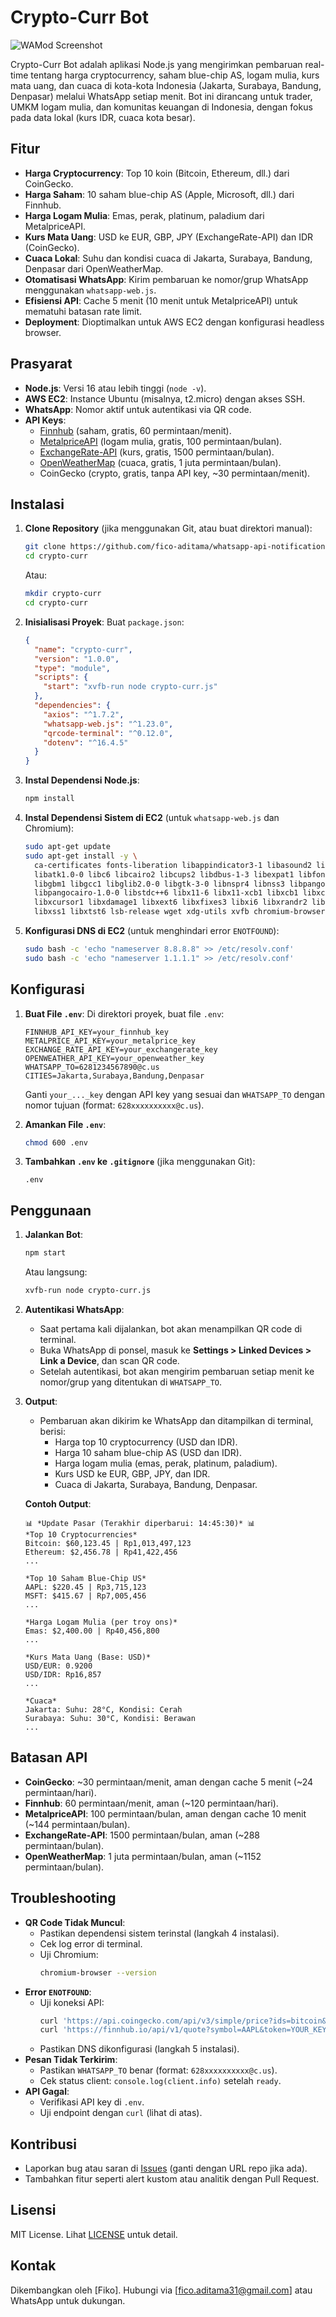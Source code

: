 # Crypto-Curr Bot

![WAMod Screenshot](wamod.png)

Crypto-Curr Bot adalah aplikasi Node.js yang mengirimkan pembaruan real-time tentang harga cryptocurrency, saham blue-chip AS, logam mulia, kurs mata uang, dan cuaca di kota-kota Indonesia (Jakarta, Surabaya, Bandung, Denpasar) melalui WhatsApp setiap menit. Bot ini dirancang untuk trader, UMKM logam mulia, dan komunitas keuangan di Indonesia, dengan fokus pada data lokal (kurs IDR, cuaca kota besar).

## Fitur
- **Harga Cryptocurrency**: Top 10 koin (Bitcoin, Ethereum, dll.) dari CoinGecko.
- **Harga Saham**: 10 saham blue-chip AS (Apple, Microsoft, dll.) dari Finnhub.
- **Harga Logam Mulia**: Emas, perak, platinum, paladium dari MetalpriceAPI.
- **Kurs Mata Uang**: USD ke EUR, GBP, JPY (ExchangeRate-API) dan IDR (CoinGecko).
- **Cuaca Lokal**: Suhu dan kondisi cuaca di Jakarta, Surabaya, Bandung, Denpasar dari OpenWeatherMap.
- **Otomatisasi WhatsApp**: Kirim pembaruan ke nomor/grup WhatsApp menggunakan `whatsapp-web.js`.
- **Efisiensi API**: Cache 5 menit (10 menit untuk MetalpriceAPI) untuk mematuhi batasan rate limit.
- **Deployment**: Dioptimalkan untuk AWS EC2 dengan konfigurasi headless browser.

## Prasyarat
- **Node.js**: Versi 16 atau lebih tinggi (`node -v`).
- **AWS EC2**: Instance Ubuntu (misalnya, t2.micro) dengan akses SSH.
- **WhatsApp**: Nomor aktif untuk autentikasi via QR code.
- **API Keys**:
  - [Finnhub](https://finnhub.io/) (saham, gratis, 60 permintaan/menit).
  - [MetalpriceAPI](https://metalpriceapi.com/) (logam mulia, gratis, 100 permintaan/bulan).
  - [ExchangeRate-API](https://www.exchangerate-api.com/) (kurs, gratis, 1500 permintaan/bulan).
  - [OpenWeatherMap](https://openweathermap.org/) (cuaca, gratis, 1 juta permintaan/bulan).
  - CoinGecko (crypto, gratis, tanpa API key, ~30 permintaan/menit).

## Instalasi
1. **Clone Repository** (jika menggunakan Git, atau buat direktori manual):
   ```bash
   git clone https://github.com/fico-aditama/whatsapp-api-notification crypto-curr
   cd crypto-curr
   ```
   Atau:
   ```bash
   mkdir crypto-curr
   cd crypto-curr
   ```

2. **Inisialisasi Proyek**:
   Buat `package.json`:
   ```json
   {
     "name": "crypto-curr",
     "version": "1.0.0",
     "type": "module",
     "scripts": {
       "start": "xvfb-run node crypto-curr.js"
     },
     "dependencies": {
       "axios": "^1.7.2",
       "whatsapp-web.js": "^1.23.0",
       "qrcode-terminal": "^0.12.0",
       "dotenv": "^16.4.5"
     }
   }
   ```

3. **Instal Dependensi Node.js**:
   ```bash
   npm install
   ```

4. **Instal Dependensi Sistem di EC2** (untuk `whatsapp-web.js` dan Chromium):
   ```bash
   sudo apt-get update
   sudo apt-get install -y \
     ca-certificates fonts-liberation libappindicator3-1 libasound2 libatk-bridge2.0-0 \
     libatk1.0-0 libc6 libcairo2 libcups2 libdbus-1-3 libexpat1 libfontconfig1 \
     libgbm1 libgcc1 libglib2.0-0 libgtk-3-0 libnspr4 libnss3 libpango-1.0-0 \
     libpangocairo-1.0-0 libstdc++6 libx11-6 libx11-xcb1 libxcb1 libxcomposite1 \
     libxcursor1 libxdamage1 libxext6 libxfixes3 libxi6 libxrandr2 libxrender1 \
     libxss1 libxtst6 lsb-release wget xdg-utils xvfb chromium-browser
   ```

5. **Konfigurasi DNS di EC2** (untuk menghindari error `ENOTFOUND`):
   ```bash
   sudo bash -c 'echo "nameserver 8.8.8.8" >> /etc/resolv.conf'
   sudo bash -c 'echo "nameserver 1.1.1.1" >> /etc/resolv.conf'
   ```

## Konfigurasi
1. **Buat File `.env`**:
   Di direktori proyek, buat file `.env`:
   ```env
   FINNHUB_API_KEY=your_finnhub_key
   METALPRICE_API_KEY=your_metalprice_key
   EXCHANGE_RATE_API_KEY=your_exchangerate_key
   OPENWEATHER_API_KEY=your_openweather_key
   WHATSAPP_TO=6281234567890@c.us
   CITIES=Jakarta,Surabaya,Bandung,Denpasar
   ```
   Ganti `your_..._key` dengan API key yang sesuai dan `WHATSAPP_TO` dengan nomor tujuan (format: `628xxxxxxxxxx@c.us`).

2. **Amankan File `.env`**:
   ```bash
   chmod 600 .env
   ```

3. **Tambahkan `.env` ke `.gitignore`** (jika menggunakan Git):
   ```gitignore
   .env
   ```

## Penggunaan
1. **Jalankan Bot**:
   ```bash
   npm start
   ```
   Atau langsung:
   ```bash
   xvfb-run node crypto-curr.js
   ```

2. **Autentikasi WhatsApp**:
   - Saat pertama kali dijalankan, bot akan menampilkan QR code di terminal.
   - Buka WhatsApp di ponsel, masuk ke **Settings > Linked Devices > Link a Device**, dan scan QR code.
   - Setelah autentikasi, bot akan mengirim pembaruan setiap menit ke nomor/grup yang ditentukan di `WHATSAPP_TO`.

3. **Output**:
   - Pembaruan akan dikirim ke WhatsApp dan ditampilkan di terminal, berisi:
     - Harga top 10 cryptocurrency (USD dan IDR).
     - Harga 10 saham blue-chip AS (USD dan IDR).
     - Harga logam mulia (emas, perak, platinum, paladium).
     - Kurs USD ke EUR, GBP, JPY, dan IDR.
     - Cuaca di Jakarta, Surabaya, Bandung, Denpasar.

   **Contoh Output**:
   ```
   📊 *Update Pasar (Terakhir diperbarui: 14:45:30)* 📊
   *Top 10 Cryptocurrencies*
   Bitcoin: $60,123.45 | Rp1,013,497,123
   Ethereum: $2,456.78 | Rp41,422,456
   ...

   *Top 10 Saham Blue-Chip US*
   AAPL: $220.45 | Rp3,715,123
   MSFT: $415.67 | Rp7,005,456
   ...

   *Harga Logam Mulia (per troy ons)*
   Emas: $2,400.00 | Rp40,456,800
   ...

   *Kurs Mata Uang (Base: USD)*
   USD/EUR: 0.9200
   USD/IDR: Rp16,857
   ...

   *Cuaca*
   Jakarta: Suhu: 28°C, Kondisi: Cerah
   Surabaya: Suhu: 30°C, Kondisi: Berawan
   ...
   ```

## Batasan API
- **CoinGecko**: ~30 permintaan/menit, aman dengan cache 5 menit (~24 permintaan/hari).
- **Finnhub**: 60 permintaan/menit, aman (~120 permintaan/hari).
- **MetalpriceAPI**: 100 permintaan/bulan, aman dengan cache 10 menit (~144 permintaan/bulan).
- **ExchangeRate-API**: 1500 permintaan/bulan, aman (~288 permintaan/bulan).
- **OpenWeatherMap**: 1 juta permintaan/bulan, aman (~1152 permintaan/bulan).

## Troubleshooting
- **QR Code Tidak Muncul**:
  - Pastikan dependensi sistem terinstal (langkah 4 instalasi).
  - Cek log error di terminal.
  - Uji Chromium:
    ```bash
    chromium-browser --version
    ```
- **Error `ENOTFOUND`**:
  - Uji koneksi API:
    ```bash
    curl 'https://api.coingecko.com/api/v3/simple/price?ids=bitcoin&vs_currencies=usd'
    curl 'https://finnhub.io/api/v1/quote?symbol=AAPL&token=YOUR_KEY'
    ```
  - Pastikan DNS dikonfigurasi (langkah 5 instalasi).
- **Pesan Tidak Terkirim**:
  - Pastikan `WHATSAPP_TO` benar (format: `628xxxxxxxxxx@c.us`).
  - Cek status client: `console.log(client.info)` setelah `ready`.
- **API Gagal**:
  - Verifikasi API key di `.env`.
  - Uji endpoint dengan `curl` (lihat di atas).

## Kontribusi
- Laporkan bug atau saran di [Issues](#) (ganti dengan URL repo jika ada).
- Tambahkan fitur seperti alert kustom atau analitik dengan Pull Request.

## Lisensi
MIT License. Lihat [LICENSE](#) untuk detail.

## Kontak
Dikembangkan oleh [Fiko]. Hubungi via [fico.aditama31@gmail.com] atau WhatsApp untuk dukungan.